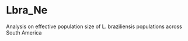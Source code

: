 # Lbra_Ne
Analysis on effective population size of L. braziliensis populations across South America
